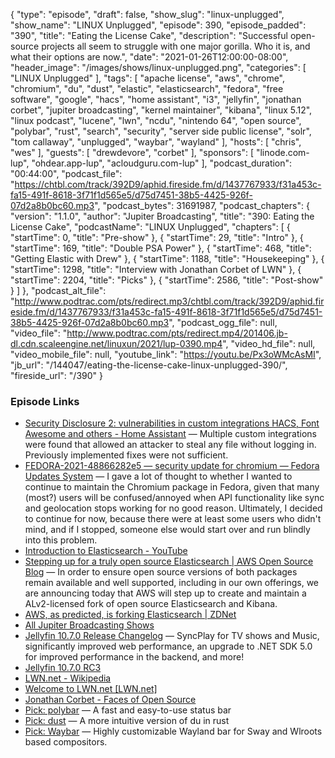 {
  "type": "episode",
  "draft": false,
  "show_slug": "linux-unplugged",
  "show_name": "LINUX Unplugged",
  "episode": 390,
  "episode_padded": "390",
  "title": "Eating the License Cake",
  "description": "Successful open-source projects all seem to struggle with one major gorilla. Who it is, and what their options are now.",
  "date": "2021-01-26T12:00:00-08:00",
  "header_image": "/images/shows/linux-unplugged.png",
  "categories": [
    "LINUX Unplugged"
  ],
  "tags": [
    "apache license",
    "aws",
    "chrome",
    "chromium",
    "du",
    "dust",
    "elastic",
    "elasticsearch",
    "fedora",
    "free software",
    "google",
    "hacs",
    "home assistant",
    "i3",
    "jellyfin",
    "jonathan corbet",
    "jupiter broadcasting",
    "kernel maintainer",
    "kibana",
    "linux 5.12",
    "linux podcast",
    "lucene",
    "lwn",
    "ncdu",
    "nintendo 64",
    "open source",
    "polybar",
    "rust",
    "search",
    "security",
    "server side public license",
    "solr",
    "tom callaway",
    "unplugged",
    "waybar",
    "wayland"
  ],
  "hosts": [
    "chris",
    "wes"
  ],
  "guests": [
    "drewdevore",
    "corbet"
  ],
  "sponsors": [
    "linode.com-lup",
    "ohdear.app-lup",
    "acloudguru.com-lup"
  ],
  "podcast_duration": "00:44:00",
  "podcast_file": "https://chtbl.com/track/392D9/aphid.fireside.fm/d/1437767933/f31a453c-fa15-491f-8618-3f71f1d565e5/d75d7451-38b5-4425-926f-07d2a8b0bc60.mp3",
  "podcast_bytes": 31691987,
  "podcast_chapters": {
    "version": "1.1.0",
    "author": "Jupiter Broadcasting",
    "title": "390: Eating the License Cake",
    "podcastName": "LINUX Unplugged",
    "chapters": [
      {
        "startTime": 0,
        "title": "Pre-show"
      },
      {
        "startTime": 29,
        "title": "Intro"
      },
      {
        "startTime": 169,
        "title": "Double PSA Power"
      },
      {
        "startTime": 468,
        "title": "Getting Elastic with Drew"
      },
      {
        "startTime": 1188,
        "title": "Housekeeping"
      },
      {
        "startTime": 1298,
        "title": "Interview with Jonathan Corbet of LWN"
      },
      {
        "startTime": 2204,
        "title": "Picks"
      },
      {
        "startTime": 2586,
        "title": "Post-show"
      }
    ]
  },
  "podcast_alt_file": "http://www.podtrac.com/pts/redirect.mp3/chtbl.com/track/392D9/aphid.fireside.fm/d/1437767933/f31a453c-fa15-491f-8618-3f71f1d565e5/d75d7451-38b5-4425-926f-07d2a8b0bc60.mp3",
  "podcast_ogg_file": null,
  "video_file": "http://www.podtrac.com/pts/redirect.mp4/201406.jb-dl.cdn.scaleengine.net/linuxun/2021/lup-0390.mp4",
  "video_hd_file": null,
  "video_mobile_file": null,
  "youtube_link": "https://youtu.be/Px3oWMcAsMI",
  "jb_url": "/144047/eating-the-license-cake-linux-unplugged-390/",
  "fireside_url": "/390"
}


### Episode Links

  * [Security Disclosure 2: vulnerabilities in custom integrations HACS, Font Awesome and others - Home Assistant](https://www.home-assistant.io/blog/2021/01/23/security-disclosure2/ "Security Disclosure 2: vulnerabilities in custom integrations HACS, Font Awesome and others - Home Assistant") — Multiple custom integrations were found that allowed an attacker to steal any file without logging in. Previously implemented fixes were not sufficient.
  * [FEDORA-2021-48866282e5 — security update for chromium — Fedora Updates System](https://bodhi.fedoraproject.org/updates/FEDORA-2021-48866282e5 "FEDORA-2021-48866282e5 — security update for chromium — Fedora Updates System") — I gave a lot of thought to whether I wanted to continue to maintain the Chromium package in Fedora, given that many (most?) users will be confused/annoyed when API functionality like sync and geolocation stops working for no good reason. Ultimately, I decided to continue for now, because there were at least some users who didn't mind, and if I stopped, someone else would start over and run blindly into this problem.
  * [Introduction to Elasticsearch - YouTube](https://www.youtube.com/watch?v=yZJfsUOHJjg "Introduction to Elasticsearch - YouTube")
  * [Stepping up for a truly open source Elasticsearch | AWS Open Source Blog](https://aws.amazon.com/blogs/opensource/stepping-up-for-a-truly-open-source-elasticsearch/ "Stepping up for a truly open source Elasticsearch | AWS Open Source Blog") — In order to ensure open source versions of both packages remain available and well supported, including in our own offerings, we are announcing today that AWS will step up to create and maintain a ALv2-licensed fork of open source Elasticsearch and Kibana.
  * [AWS, as predicted, is forking Elasticsearch | ZDNet](https://www.zdnet.com/article/aws-as-predicted-is-forking-elasticsearch/ "AWS, as predicted, is forking Elasticsearch | ZDNet")
  * [All Jupiter Broadcasting Shows](https://feed.jupiter.zone/allshows "All Jupiter Broadcasting Shows")
  * [Jellyfin 10.7.0 Release Changelog](https://github.com/jellyfin/jellyfin/releases/tag/v10.7.0-rc1 "Jellyfin 10.7.0 Release Changelog") — SyncPlay for TV shows and Music, significantly improved web performance, an upgrade to .NET SDK 5.0 for improved performance in the backend, and more!
  * [Jellyfin 10.7.0 RC3](https://github.com/jellyfin/jellyfin/releases/tag/v10.7.0-rc3 "Jellyfin 10.7.0 RC3")
  * [LWN.net - Wikipedia](https://en.wikipedia.org/wiki/LWN.net "LWN.net - Wikipedia")
  * [Welcome to LWN.net [LWN.net]](https://lwn.net/ "Welcome to LWN.net \[LWN.net\]")
  * [Jonathan Corbet - Faces of Open Source](https://www.facesofopensource.com/jonathan-corbet/ "Jonathan Corbet - Faces of Open Source")
  * [Pick: polybar](https://github.com/polybar/polybar "Pick: polybar") — A fast and easy-to-use status bar
  * [Pick: dust](https://github.com/bootandy/dust "Pick: dust") — A more intuitive version of du in rust
  * [Pick: Waybar](https://github.com/Alexays/Waybar "Pick: Waybar") — Highly customizable Wayland bar for Sway and Wlroots based compositors.


